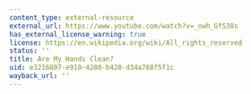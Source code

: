 ```yaml
---
content_type: external-resource
external_url: https://www.youtube.com/watch?v=_owh_GfS38s
has_external_license_warning: true
license: https://en.wikipedia.org/wiki/All_rights_reserved
status: ''
title: Are My Hands Clean?
uid: e3216807-e910-4280-b428-d34a768f5f1c
wayback_url: ''
---
```


